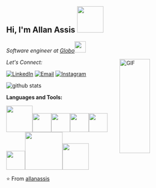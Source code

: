 <h2> Hi, I'm Allan Assis <img src="https://media.giphy.com/media/VgGpnYeMVljm1vRA6g/giphy.gif" width="70"></h2>
<p><em>Software engineer at <a href="https://www.globo.com/">Globo</a><img src="https://media.giphy.com/media/WUlplcMpOCEmTGBtBW/giphy.gif" width="30"> 
</em></p>
<img width = "40%" align="right" alt="GIF" height="250px" src="https://media.giphy.com/media/MM0Jrc8BHKx3y/giphy.gif" />


<div align="left">

<i>Let's Connect:</i><br>

<a href="https://www.linkedin.com/in/allan-assis/" target="_blank"><img src="https://img.shields.io/badge/LinkedIn-%230077B5.svg?&style=flat-square&logo=linkedin&logoColor=white" alt="LinkedIn"></a>
<a href="mailto:allan-bdc@hotmail.com" target="_blank"><img src="https://img.shields.io/badge/-Outlook-3c5fc3?style=flat-square&labelColor=3c5fc3&logo=Gmail&logoColor=white" alt="Email"></a>
<a href="https://www.instagram.com/allan.ass1s/" target="_blank"><img src="https://img.shields.io/badge/Instagram-%23E4405F.svg?&style=flat-square&logo=instagram&logoColor=white" alt="Instagram"></a>

</div>

![github stats](https://github-readme-stats.vercel.app/api?username=allanassis&show_icons=true)

**Languages and Tools:** 
<p align="left">
  <img src="https://media.giphy.com/media/PhTSmzCqkliqIJ9ZtZ/giphy.gif" width="70"><img src="https://media3.giphy.com/media/kdFc8fubgS31b8DsVu/giphy.webp" width="50"><img src="https://media3.giphy.com/media/ln7z2eWriiQAllfVcn/200w.webp" width="50"><img src="https://i.giphy.com/media/LMt9638dO8dftAjtco/200.webp" width="50"><img src="https://i.giphy.com/media/eNAsjO55tPbgaor7ma/200w.webp" width="50"><img src="https://i.giphy.com/media/IdyAQJVN2kVPNUrojM/200.webp" width="50"><img src="https://media.giphy.com/media/kH1DBkPNyZPOk0BxrM/giphy.gif" width="100"><img src="https://media.giphy.com/media/SsCYf6DRFJrOpP0IoM/giphy.gif" width="70">
  
</p>

⭐️ From [allanassis](https://github.com/allanassis)
<!--
**allanassis/allanassis** is a ✨ _special_ ✨ repository because its `README.md` (this file) appears on your GitHub profile.

Here are some ideas to get you started:

- 🔭 I’m currently working on ...
- 🌱 I’m currently learning ...
- 👯 I’m looking to collaborate on ...
- 🤔 I’m looking for help with ...
- 💬 Ask me about ...
- 📫 How to reach me: ...
- 😄 Pronouns: ...
- ⚡ Fun fact: ...
-->
